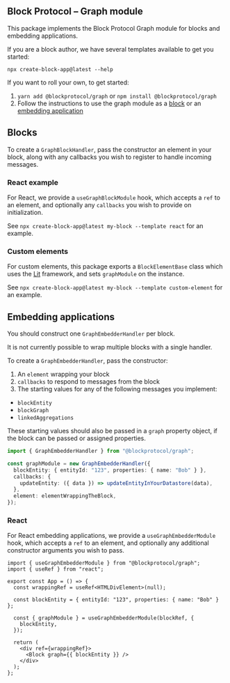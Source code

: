 ## Block Protocol – Graph module

This package implements the Block Protocol Graph module for blocks and embedding applications.

If you are a block author, we have several templates available to get you started:

`npx create-block-app@latest --help`

If you want to roll your own, to get started:

1.  `yarn add @blockprotocol/graph` or `npm install @blockprotocol/graph`
1.  Follow the instructions to use the graph module as a [block](#blocks) or an [embedding application](#embedding-applications)

## Blocks

To create a `GraphBlockHandler`, pass the constructor an element in your block, along with any callbacks you wish to register to handle incoming messages.

### React example

For React, we provide a `useGraphBlockModule` hook, which accepts a `ref` to an element, and optionally any `callbacks` you wish to provide on initialization.

See `npx create-block-app@latest my-block --template react` for an example.

### Custom elements

For custom elements, this package exports a `BlockElementBase` class
which uses the [Lit](https://lit.dev/) framework, and sets `graphModule` on the instance.

See `npx create-block-app@latest my-block --template custom-element` for an example.

## Embedding applications

You should construct one `GraphEmbedderHandler` per block.

It is not currently possible to wrap multiple blocks with a single handler.

To create a `GraphEmbedderHandler`, pass the constructor:

1.  An `element` wrapping your block
1.  `callbacks` to respond to messages from the block
1.  The starting values for any of the following messages you implement:

- `blockEntity`
- `blockGraph`
- `linkedAggregations`

These starting values should also be passed in a `graph` property object, if the block can be passed or assigned properties.

```typescript
import { GraphEmbedderHandler } from "@blockprotocol/graph";

const graphModule = new GraphEmbedderHandler({
  blockEntity: { entityId: "123", properties: { name: "Bob" } },
  callbacks: {
    updateEntity: ({ data }) => updateEntityInYourDatastore(data),
  },
  element: elementWrappingTheBlock,
});
```

### React

For React embedding applications, we provide a `useGraphEmbedderModule` hook, which accepts a `ref` to an element, and optionally any additional constructor arguments you wish to pass.

```tsx
import { useGraphEmbedderModule } from "@blockprotocol/graph";
import { useRef } from "react";

export const App = () => {
  const wrappingRef = useRef<HTMLDivElement>(null);

  const blockEntity = { entityId: "123", properties: { name: "Bob" } };

  const { graphModule } = useGraphEmbedderModule(blockRef, {
    blockEntity,
  });

  return (
    <div ref={wrappingRef}>
      <Block graph={{ blockEntity }} />
    </div>
  );
};
```
